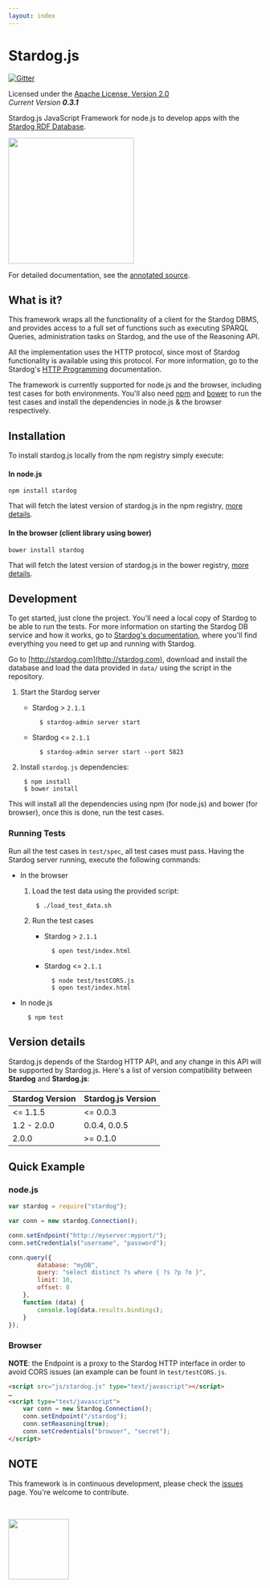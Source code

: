```yaml
---
layout: index
---
```

Stardog.js
==========

[![Gitter](https://badges.gitter.im/Join%20Chat.svg)](https://gitter.im/complexible/stardog.js?utm_source=badge&utm_medium=badge&utm_campaign=pr-badge&utm_content=badge)

Licensed under the [Apache License, Version 2.0](http://www.apache.org/licenses/LICENSE-2.0)  
_Current Version **0.3.1**_

Stardog.js JavaScript Framework for node.js to develop apps with the [Stardog RDF Database](http://stardog.com).  

<a href="http://stardog.com"><img src="http://stardog.com/img/stardog.png" width="250px"/></a>

For detailed documentation, see the [annotated source](http://complexible.github.io/stardog.js/docs/stardog.html).

## What is it? ##

This framework wraps all the functionality of a client for the Stardog DBMS, and provides access to a full set of functions such as executing SPARQL Queries, administration tasks on Stardog, and the use of the Reasoning API.

All the implementation uses the HTTP protocol, since most of Stardog functionality is available using this protocol. For more information, go to the Stardog's [HTTP Programming](http://docs.stardog.com/http/) documentation.

The framework is currently supported for node.js and the browser, including test cases for both environments.
You'll also need [npm](https://npmjs.org) and [bower](http://bower.io) to run the test cases and install the dependencies in node.js & the browser respectively.

## Installation

To install stardog.js locally from the npm registry simply execute:

#### In node.js

    npm install stardog

That will fetch the latest version of stardog.js in the npm registry, [more details](https://npmjs.org/package/stardog).

#### In the browser (client library using bower)

    bower install stardog

That will fetch the latest version of stardog.js in the bower registry, [more details](http://bower.io/search/?q=stardog).

## Development ##

To get started, just clone the project. You'll need a local copy of Stardog to be able to run the tests. For more information on starting the Stardog DB service and how it works, go to [Stardog's documentation](http://docs.stardog.com), where you'll find everything you need to get up and running with Stardog.

Go to [http://stardog.com](http://stardog.com), download and install the database and load the data provided in `data/` using the script in the repository.

1. Start the Stardog server

    * Stardog > `2.1.1`

            $ stardog-admin server start

    * Stardog <= `2.1.1`

            $ stardog-admin server start --port 5823

2. Install `stardog.js` dependencies:

        $ npm install
        $ bower install

This will install all the dependencies using npm (for node.js) and bower (for browser), once this is done, run the test cases.

### Running Tests

Run all the test cases in `test/spec`, all test cases must pass. Having the Stardog server running, execute the following commands:

* In the browser

    1. Load the test data using the provided script:

            $ ./load_test_data.sh

    2. Run the test cases

        * Stardog > `2.1.1`

                $ open test/index.html

        * Stardog <= `2.1.1`

                $ node test/testCORS.js
                $ open test/index.html

* In node.js

        $ npm test



## Version details ##

Stardog.js depends of the Stardog HTTP API, and any change in this API will be supported by Stardog.js. Here's a list of version compatibility between __Stardog__ and  __Stardog.js__:

| Stardog Version | Stardog.js Version |
| --------------- | ------------------ |
| <= 1.1.5        | <= 0.0.3           |
| 1.2 - 2.0.0     | 0.0.4, 0.0.5       |
| 2.0.0           | >= 0.1.0           |


## Quick Example ##

### node.js

```javascript
var stardog = require("stardog");

var conn = new stardog.Connection();

conn.setEndpoint("http://myserver:myport/");
conn.setCredentials("username", "password");

conn.query({
        database: "myDB",
        query: "select distinct ?s where { ?s ?p ?o }",  
        limit: 10,
        offset: 0
    },
    function (data) {
        console.log(data.results.bindings);
    }
});
```

### Browser

__NOTE__: the Endpoint is a proxy to the Stardog HTTP interface in order to avoid CORS issues (an example can be fount in `test/testCORS.js`.

```html
<script src="js/stardog.js" type="text/javascript"></script>
…
<script type="text/javascript">
    var conn = new Stardog.Connection();
    conn.setEndpoint("/stardog");
    conn.setReasoning(true);
    conn.setCredentials("browser", "secret");
</script>
```

## NOTE ##

This framework is in continuous development, please check the [issues](https://github.com/complexible/stardog.js/issues) page. You're welcome to contribute.

&nbsp;
&nbsp;

<a href="http://complexible.com"><img src="http://complexible.com/img/l-b.png" width="120px"/></a>
